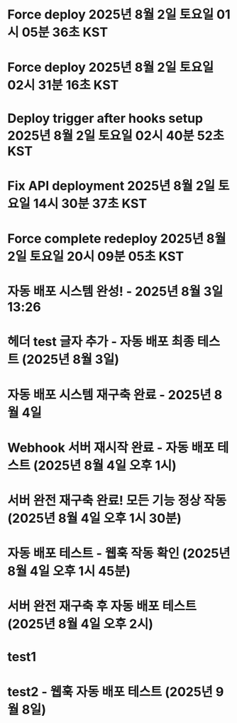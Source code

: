 # Force deploy 2025년 8월  2일 토요일 01시 05분 36초 KST
# Force deploy 2025년 8월  2일 토요일 02시 31분 16초 KST
# Deploy trigger after hooks setup 2025년 8월  2일 토요일 02시 40분 52초 KST
# Fix API deployment 2025년 8월  2일 토요일 14시 30분 37초 KST
# Force complete redeploy 2025년 8월  2일 토요일 20시 09분 05초 KST
# 자동 배포 시스템 완성! - 2025년 8월 3일 13:26
# 헤더 test 글자 추가 - 자동 배포 최종 테스트 (2025년 8월 3일)
# 자동 배포 시스템 재구축 완료 - 2025년 8월 4일
# Webhook 서버 재시작 완료 - 자동 배포 테스트 (2025년 8월 4일 오후 1시)
# 서버 완전 재구축 완료! 모든 기능 정상 작동 (2025년 8월 4일 오후 1시 30분)
# 자동 배포 테스트 - 웹훅 작동 확인 (2025년 8월 4일 오후 1시 45분)
# 서버 완전 재구축 후 자동 배포 테스트 (2025년 8월 4일 오후 2시)
# test1
# test2 - 웹훅 자동 배포 테스트 (2025년 9월 8일)

